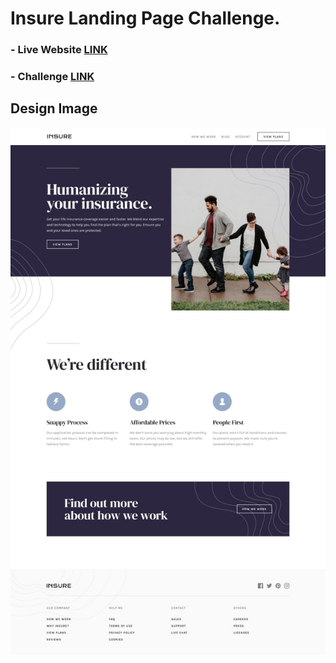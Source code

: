 # Insure Landing Page Challenge.

### - Live Website [LINK](https://abdraoufx.github.io/frontEndMentor_Challenges/junior/insure_landing_page)

### - Challenge [LINK](https://www.frontendmentor.io/solutions/full-responsive-insure-landing-page-with-sass-and-vanilla-js-SyrVhUwE9)

## Design Image

![Preview_Design_Image](images/design_image.jpg "Design Image")
